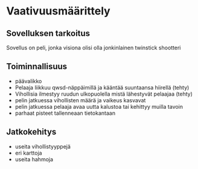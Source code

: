 # Vaativuusmäärittely

## Sovelluksen tarkoitus

Sovellus on peli, jonka visiona olisi olla jonkinlainen twinstick shootteri

## Toiminnallisuus
 - päävalikko
 - Pelaaja liikkuu qwsd-näppäimillä ja kääntää suuntaansa hiirellä (tehty)
 - Vihollisia ilmestyy ruudun ulkopuolella mistä lähestyvät pelaajaa (tehty)
 - pelin jatkuessa vihollisten määrä ja vaikeus kasvavat
 - pelin jatkuessa pelaaja avaa uutta kalustoa tai kehittyy muilla tavoin
 - parhaat pisteet tallenneaan tietokantaan

## Jatkokehitys
 - useita vihollistyyppejä
 - eri karttoja
 - useita hahmoja 

